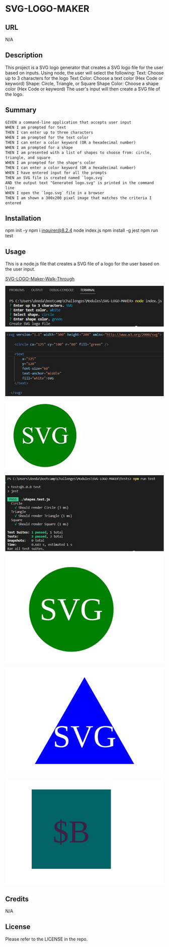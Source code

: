 # SVG-LOGO-MAKER

## URL
N/A

## Description

This project is a SVG logo generator that creates a SVG logo file for the user based on inputs.
Using node, the user will select the following:
    Text: Choose up to 3 characters for the logo
    Text Color: Choose a text color (Hex Code or keyword)
    Shape: Circle, Triangle, or Square
    Shape Color: Choose a shape color (Hex Code or keyword)
The user's input will then create a SVG file of the logo.

## Summary

```
GIVEN a command-line application that accepts user input
WHEN I am prompted for text
THEN I can enter up to three characters
WHEN I am prompted for the text color
THEN I can enter a color keyword (OR a hexadecimal number)
WHEN I am prompted for a shape
THEN I am presented with a list of shapes to choose from: circle, triangle, and square
WHEN I am prompted for the shape's color
THEN I can enter a color keyword (OR a hexadecimal number)
WHEN I have entered input for all the prompts
THEN an SVG file is created named `logo.svg`
AND the output text "Generated logo.svg" is printed in the command line
WHEN I open the `logo.svg` file in a browser
THEN I am shown a 300x200 pixel image that matches the criteria I entered
```

## Installation

npm init -y
npm i inquirer@8.2.4
node index.js
npm install -g jest
npm run test

## Usage

This is a node.js file that creates a SVG file of a logo for the user based on the user input.

[SVG-LOGO-Maker-Walk-Through](https://user-images.githubusercontent.com/118239578/223294370-ad344714-4ca6-4d0a-913b-98d18067e2e8.mp4)

![SVG-LOGO-Maker-Terminal](assets/demo/SVG-LOGO-Maker-Terminal.JPG)

![SVG-LOGO-Maker-SVG-file](assets/demo/SVG-LOGO-Maker-SVG-file.JPG)

![SVG-LOGO-Maker-SVG-file-preview](assets/demo/SVG-LOGO-Maker-SVG-file-preview.JPG)

![SVG-LOGO-Maker-Test-Terminal](assets/demo/SVG-LOGO-Maker-Test-Terminal.JPG)

![SVG-LOGO-Maker-Circle](examples/circle.svg)

![SVG-LOGO-Maker-Triangle](examples/triangle.svg)

![SVG-LOGO-Maker-Square](examples/square.svg)


## Credits

N/A

## License

Please refer to the LICENSE in the repo.
